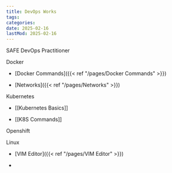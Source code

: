 ```yaml
---
title: DevOps Works
tags:
categories:
date: 2025-02-16
lastMod: 2025-02-16
---
```

SAFE DevOps Practitioner

Docker

  + [Docker Commands]({{< ref "/pages/Docker Commands" >}})

  + [Networks]({{< ref "/pages/Networks" >}})

Kubernetes

  + [[Kubernetes Basics]]

  + [[K8S Commands]]

Openshift

Linux

  + [VIM Editor]({{< ref "/pages/VIM Editor" >}})

  + 
